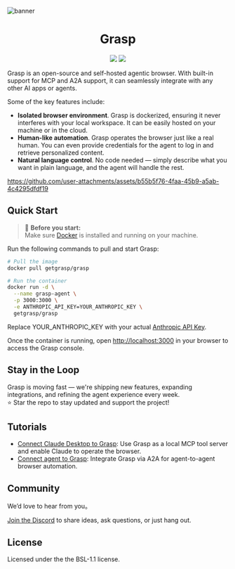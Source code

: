 ![banner](https://github.com/user-attachments/assets/6314baa8-4b90-4b0d-ad85-0ef673e2ceca)

<h1 align="center">Grasp</h1>

<p align="center">
  <a href="https://hub.docker.com/r/getgrasp/grasp"><img src="https://img.shields.io/github/actions/workflow/status/aircodelabs/grasp/docker-publish.yml?style=for-the-badge&logo=docker"></a>
  <a href="https://discord.gg/XFqCA9VqWe"><img src="https://img.shields.io/badge/discord%20community-20B2AA?style=for-the-badge&logo=discord"></a>
</p>

Grasp is an open-source and self-hosted agentic browser. With built-in support for MCP and A2A support, it can seamlessly integrate with any other AI apps or agents.

Some of the key features include:

- **Isolated browser environment**. Grasp is dockerized, ensuring it never interferes with your local workspace. It can be easily hosted on your machine or in the cloud.
- **Human-like automation**. Grasp operates the browser just like a real human. You can even provide credentials for the agent to log in and retrieve personalized content.
- **Natural language control**. No code needed — simply describe what you want in plain language, and the agent will handle the rest.


https://github.com/user-attachments/assets/b55b5f76-4faa-45b9-a5ab-4c4295dfdf19


## Quick Start

> 🐳 **Before you start:**  
> Make sure [Docker](https://www.docker.com/get-started/) is installed and running on your machine.

Run the following commands to pull and start Grasp:

```sh
# Pull the image
docker pull getgrasp/grasp

# Run the container
docker run -d \
  --name grasp-agent \
  -p 3000:3000 \
  -e ANTHROPIC_API_KEY=YOUR_ANTHROPIC_KEY \
  getgrasp/grasp
```

Replace YOUR_ANTHROPIC_KEY with your actual [Anthropic API Key](https://console.anthropic.com/settings/keys).

Once the container is running, open [http://localhost:3000](http://localhost:3000) in your browser to access the Grasp console.

## Stay in the Loop

Grasp is moving fast — we're shipping new features, expanding integrations, and refining the agent experience every week.  
⭐ Star the repo to stay updated and support the project!

## Tutorials

- [Connect Claude Desktop to Grasp](./docs/tutorials/mcp-claude-desktop.md): Use Grasp as a local MCP tool server and enable Claude to operate the browser.
- [Connect agent to Grasp](./docs/tutorials/a2a-agent.md): Integrate Grasp via A2A for agent-to-agent browser automation.

## Community

We’d love to hear from you。

[Join the Discord](https://discord.gg/XFqCA9VqWe) to share ideas, ask questions, or just hang out.

## License

Licensed under the the BSL-1.1 license.

